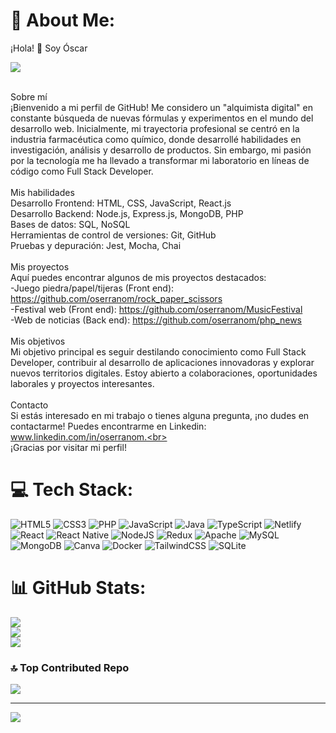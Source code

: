 # 💫 About Me:
¡Hola! 👋 Soy Óscar<br>

<img src="https://i.imgur.com/UdHeQBh.png">

<br>Sobre mí<br>¡Bienvenido a mi perfil de GitHub! Me considero un "alquimista digital" en constante búsqueda de nuevas fórmulas y experimentos en el mundo del desarrollo web. Inicialmente, mi trayectoria profesional se centró en la industria farmacéutica como químico, donde desarrollé habilidades en investigación, análisis y desarrollo de productos. Sin embargo, mi pasión por la tecnología me ha llevado a transformar mi laboratorio en líneas de código como Full Stack Developer.<br><br>Mis habilidades<br>Desarrollo Frontend: HTML, CSS, JavaScript, React.js<br>Desarrollo Backend: Node.js, Express.js, MongoDB, PHP<br>Bases de datos: SQL, NoSQL<br>Herramientas de control de versiones: Git, GitHub<br>Pruebas y depuración: Jest, Mocha, Chai<br><br>Mis proyectos<br>Aquí puedes encontrar algunos de mis proyectos destacados:<br>
-Juego piedra/papel/tijeras (Front end): https://github.com/oserranom/rock_paper_scissors<br> -Festival web (Front end): https://github.com/oserranom/MusicFestival<br>-Web de noticias (Back end): https://github.com/oserranom/php_news<br><br>Mis objetivos<br>Mi objetivo principal es seguir destilando conocimiento como Full Stack Developer, contribuir al desarrollo de aplicaciones innovadoras y explorar nuevos territorios digitales. Estoy abierto a colaboraciones, oportunidades laborales y proyectos interesantes.<br><br>Contacto<br>Si estás interesado en mi trabajo o tienes alguna pregunta, ¡no dudes en contactarme! Puedes encontrarme en Linkedin:  www.linkedin.com/in/oserranom.<br><br>¡Gracias por visitar mi perfil!


# 💻 Tech Stack:
![HTML5](https://img.shields.io/badge/html5-%23E34F26.svg?style=for-the-badge&logo=html5&logoColor=white) ![CSS3](https://img.shields.io/badge/css3-%231572B6.svg?style=for-the-badge&logo=css3&logoColor=white) ![PHP](https://img.shields.io/badge/php-%23777BB4.svg?style=for-the-badge&logo=php&logoColor=white) ![JavaScript](https://img.shields.io/badge/javascript-%23323330.svg?style=for-the-badge&logo=javascript&logoColor=%23F7DF1E) ![Java](https://img.shields.io/badge/java-%23ED8B00.svg?style=for-the-badge&logo=openjdk&logoColor=white) ![TypeScript](https://img.shields.io/badge/typescript-%23007ACC.svg?style=for-the-badge&logo=typescript&logoColor=white) ![Netlify](https://img.shields.io/badge/netlify-%23000000.svg?style=for-the-badge&logo=netlify&logoColor=#00C7B7) ![React](https://img.shields.io/badge/react-%2320232a.svg?style=for-the-badge&logo=react&logoColor=%2361DAFB) ![React Native](https://img.shields.io/badge/react_native-%2320232a.svg?style=for-the-badge&logo=react&logoColor=%2361DAFB) ![NodeJS](https://img.shields.io/badge/node.js-6DA55F?style=for-the-badge&logo=node.js&logoColor=white) ![Redux](https://img.shields.io/badge/redux-%23593d88.svg?style=for-the-badge&logo=redux&logoColor=white) ![Apache](https://img.shields.io/badge/apache-%23D42029.svg?style=for-the-badge&logo=apache&logoColor=white) ![MySQL](https://img.shields.io/badge/mysql-%2300000f.svg?style=for-the-badge&logo=mysql&logoColor=white) ![MongoDB](https://img.shields.io/badge/MongoDB-%234ea94b.svg?style=for-the-badge&logo=mongodb&logoColor=white) ![Canva](https://img.shields.io/badge/Canva-%2300C4CC.svg?style=for-the-badge&logo=Canva&logoColor=white) ![Docker](https://img.shields.io/badge/docker-%230db7ed.svg?style=for-the-badge&logo=docker&logoColor=white) ![TailwindCSS](https://img.shields.io/badge/tailwindcss-%2338B2AC.svg?style=for-the-badge&logo=tailwind-css&logoColor=white) ![SQLite](https://img.shields.io/badge/sqlite-%2307405e.svg?style=for-the-badge&logo=sqlite&logoColor=white)
# 📊 GitHub Stats:
![](https://github-readme-stats.vercel.app/api?username=oserranom&theme=dark&hide_border=false&include_all_commits=false&count_private=false)<br/>
![](https://github-readme-streak-stats.herokuapp.com/?user=oserranom&theme=dark&hide_border=false)<br/>
![](https://github-readme-stats.vercel.app/api/top-langs/?username=oserranom&theme=dark&hide_border=false&include_all_commits=false&count_private=false&layout=compact)

### 🔝 Top Contributed Repo
![](https://github-contributor-stats.vercel.app/api?username=oserranom&limit=5&theme=dark&combine_all_yearly_contributions=true)

---
[![](https://visitcount.itsvg.in/api?id=oserranom&icon=0&color=0)](https://visitcount.itsvg.in)

<!-- Proudly created with GPRM ( https://gprm.itsvg.in ) -->
